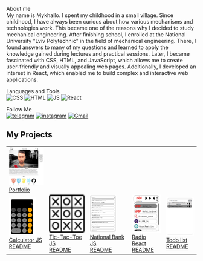 About me\
My name is Mykhailo. I spent my childhood in a small village. Since childhood, I have always been curious about how various mechanisms and technologies work. This became one of the reasons why I decided to study mechanical engineering. After finishing school, I enrolled at the National University "Lviv Polytechnic" in the field of mechanical engineering. There, I found answers to many of my questions and learned to apply the knowledge gained during lectures and practical sessions. Later, I became fascinated with CSS, HTML, and JavaScript, which allows me to create user-friendly and visually appealing web pages. Additionally, I developed an interest in React, which enabled me to build complex and interactive web applications.

Languages and Tools\
![CSS](https://img.shields.io/badge/Css-black?style=for-the-badge&logo=CSs3)
![HTML](https://img.shields.io/badge/HTML-black?style=for-the-badge&logo=HTML5)
![JS](https://img.shields.io/badge/JavaScript-black?style=for-the-badge&logo=JavaScript)
![React](https://img.shields.io/badge/React-black?style=for-the-badge&logo=React)

Follow Me\
[![telegram](https://img.shields.io/badge/Telegram-black?style=for-the-badge&logo=Telegram)](https://t.me/MykhailoLoniak)
[![instagram](https://img.shields.io/badge/Instagram-black?style=for-the-badge&logo=Instagram)](https://instagram.com/lonyakmisha?igshid=MzNlNGNkZWQ4Mg==)
[![Gmail](https://img.shields.io/badge/Gmail-black?style=for-the-badge&logo=Gmail)](mailto:loniakmykhail@gmail.com)

## My Projects

<table>
    <tr>
        <td>
        <a href="https://portfolio-blue-one-43.vercel.app/" target="_blank" rel="noopener">
                <img src="https://github.com/MykhailoLoniak/portfolio/blob/master/screencapture-portfolio-blue-one-43-vercel-app-2023-08-22-15_27_29.png" alt="Portfolio" height="100"><br>
                Portfolio
            </a>
        </td>
    </tr>
    <tr>
        <td>
            <a href="https://mykhailoloniak.github.io/project/" target="_blank" rel="noopener">
                <img src="https://github.com/MykhailoLoniak/project/blob/main/calc.png" alt="Calculator JS" height="100"><br>
                Calculator JS
            </a>
            <a href="https://github.com/MykhailoLoniak/project/blob/main/README.md" target="_blank" rel="noopener"></br>
               README
            </a>
        </td>
        <td>
            <a href="https://mykhailoloniak.github.io/xo/" target="_blank" rel="noopener">
                <img src="https://github.com/MykhailoLoniak/xo/blob/main/ico.png" alt="Tic-Tac-Toe" height="100"><br>
                Tic-Tac-Toe JS 
            </a>
                <a href="https://github.com/MykhailoLoniak/xo/blob/main/README.md" target="_blank" rel="noopener"></br>
               README
            </a>
        </td>
        <td>
            <a href="https://mykhailoloniak.github.io/Bank/" target="_blank" rel="noopener">
                <img src="https://github.com/MykhailoLoniak/Bank/blob/main/Capture.PNG" alt="exchange rate of the National Bank" height="100"><br>
              National Bank JS
            </a>
              <a href="https://github.com/MykhailoLoniak/Bank/blob/main/README.md" target="_blank" rel="noopener"></br>
               README
            </a>
        </td>
        <td>
            <a href="https://music-player-teal-two.vercel.app/" target="_blank" rel="noopener">
                <img src="https://github.com/MykhailoLoniak/music-player/blob/master/Capture.PNG" alt="Radiio" height="100"><br>
              Radio React
            </a>
              <a href="https://github.com/MykhailoLoniak/music-player/blob/master/src/readme.md" target="_blank" rel="noopener"></br>
               README
            </a>
        </td>
        <td>
            <a href="https://todo-list-orpin-psi.vercel.app/" target="_blank" rel="noopener">
                <img src="https://github.com/MykhailoLoniak/todo-list/blob/master/Capture.PNG" alt="Todo list" height="100"><br>
              Todo list
            </a>
              <a href="https://github.com/MykhailoLoniak/todo-list/blob/master/README.md" target="_blank" rel="noopener"></br>
               README
            </a>
        </td>
    </tr>
</table>
